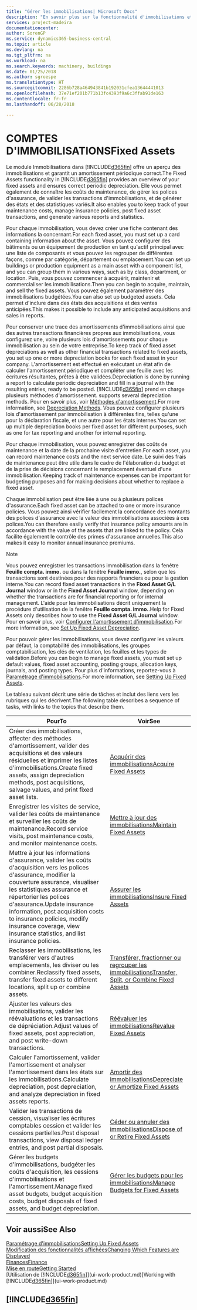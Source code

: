 ```yaml
---
title: "Gérer les immobilisations| Microsoft Docs"
description: "En savoir plus sur la fonctionnalité d'immobilisations et afficher un aperçu de l'utilisation des immobilisations."
services: project-madeira
documentationcenter: 
author: SorenGP
ms.service: dynamics365-business-central
ms.topic: article
ms.devlang: na
ms.tgt_pltfrm: na
ms.workload: na
ms.search.keywords: machinery, buildings
ms.date: 01/25/2018
ms.author: sgroespe
ms.translationtype: HT
ms.sourcegitcommit: 2286b728a464943841b192031cfea13644441013
ms.openlocfilehash: 37e71ef201b771b13fc4393f9a6c3ffab91de163
ms.contentlocale: fr-fr
ms.lasthandoff: 06/28/2018

---
```

# <a name="fixed-assets"></a><span data-ttu-id="a4c86-103">COMPTES D'IMMOBILISATIONS</span><span class="sxs-lookup"><span data-stu-id="a4c86-103">Fixed Assets</span></span>
<span data-ttu-id="a4c86-104">Le module Immobilisations dans [!INCLUDE[d365fin](includes/d365fin_md.md)] offre un aperçu des immobilisations et garantit un amortissement périodique correct.</span><span class="sxs-lookup"><span data-stu-id="a4c86-104">The Fixed Assets functionality in [!INCLUDE[d365fin](includes/d365fin_md.md)] provides an overview of your fixed assets and ensures correct periodic depreciation.</span></span> <span data-ttu-id="a4c86-105">Elle vous permet également de connaître les coûts de maintenance, de gérer les polices d'assurance, de valider les transactions d'immobilisations, et de générer des états et des statistiques variés.</span><span class="sxs-lookup"><span data-stu-id="a4c86-105">It also enables you to keep track of your maintenance costs, manage insurance policies, post fixed asset transactions, and generate various reports and statistics.</span></span>

<span data-ttu-id="a4c86-106">Pour chaque immobilisation, vous devez créer une fiche contenant des informations la concernant.</span><span class="sxs-lookup"><span data-stu-id="a4c86-106">For each fixed asset, you must set up a card containing information about the asset.</span></span> <span data-ttu-id="a4c86-107">Vous pouvez configurer des bâtiments ou un équipement de production en tant qu'actif principal avec une liste de composants et vous pouvez les regrouper de différentes façons, comme par catégorie, département ou emplacement.</span><span class="sxs-lookup"><span data-stu-id="a4c86-107">You can set up buildings or production equipment as a main asset with a component list, and you can group them in various ways, such as by class, department, or location.</span></span> <span data-ttu-id="a4c86-108">Puis, vous pouvez commencer à acquérir, maintenir et commercialiser les immobilisations.</span><span class="sxs-lookup"><span data-stu-id="a4c86-108">Then you can begin to acquire, maintain, and sell the fixed assets.</span></span> <span data-ttu-id="a4c86-109">Vous pouvez également paramétrer des immobilisations budgétées.</span><span class="sxs-lookup"><span data-stu-id="a4c86-109">You can also set up budgeted assets.</span></span> <span data-ttu-id="a4c86-110">Cela permet d'inclure dans des états des acquisitions et des ventes anticipées.</span><span class="sxs-lookup"><span data-stu-id="a4c86-110">This makes it possible to include any anticipated acquisitions and sales in reports.</span></span>

<span data-ttu-id="a4c86-111">Pour conserver une trace des amortissements d'immobilisations ainsi que des autres transactions financières propres aux immobilisations, vous configurez une, voire plusieurs lois d'amortissements pour chaque immobilisation au sein de votre entreprise.</span><span class="sxs-lookup"><span data-stu-id="a4c86-111">To keep track of fixed asset depreciations as well as other financial transactions related to fixed assets, you set up one or more depreciation books for each fixed asset in your company.</span></span> <span data-ttu-id="a4c86-112">L'amortissement est effectué en exécutant un état afin de calculer l'amortissement périodique et compléter une feuille avec les écritures résultantes, prêtes à être validées.</span><span class="sxs-lookup"><span data-stu-id="a4c86-112">Depreciation is done by running a report to calculate periodic depreciation and fill in a journal with the resulting entries, ready to be posted.</span></span> [!INCLUDE[d365fin](includes/d365fin_md.md)]<span data-ttu-id="a4c86-113"> prend en charge plusieurs méthodes d'amortissement.</span><span class="sxs-lookup"><span data-stu-id="a4c86-113"> supports several depreciation methods.</span></span> <span data-ttu-id="a4c86-114">Pour en savoir plus, voir [Méthodes d'amortissement](fa-depreciation-methods.md).</span><span class="sxs-lookup"><span data-stu-id="a4c86-114">For more information, see [Depreciation Methods](fa-depreciation-methods.md).</span></span> <span data-ttu-id="a4c86-115">Vous pouvez configurer plusieurs lois d'amortissement par immobilisation à différentes fins, telles qu'une pour la déclaration fiscale, et une autre pour les états internes.</span><span class="sxs-lookup"><span data-stu-id="a4c86-115">You can set up multiple depreciation books per fixed asset for different purposes, such as one for tax reporting and another for internal reporting.</span></span>

<span data-ttu-id="a4c86-116">Pour chaque immobilisation, vous pouvez enregistrer des coûts de maintenance et la date de la prochaine visite d'entretien.</span><span class="sxs-lookup"><span data-stu-id="a4c86-116">For each asset, you can record maintenance costs and the next service date.</span></span> <span data-ttu-id="a4c86-117">Le suivi des frais de maintenance peut être utile dans le cadre de l'élaboration du budget et de la prise de décisions concernant le remplacement éventuel d'une immobilisation.</span><span class="sxs-lookup"><span data-stu-id="a4c86-117">Keeping track of maintenance expenses can be important for budgeting purposes and for making decisions about whether to replace a fixed asset.</span></span>

<span data-ttu-id="a4c86-118">Chaque immobilisation peut être liée à une ou à plusieurs polices d'assurance.</span><span class="sxs-lookup"><span data-stu-id="a4c86-118">Each fixed asset can be attached to one or more insurance policies.</span></span> <span data-ttu-id="a4c86-119">Vous pouvez ainsi vérifier facilement la concordance des montants des polices d'assurance avec la valeur des immobilisations associées à ces polices.</span><span class="sxs-lookup"><span data-stu-id="a4c86-119">You can therefore easily verify that insurance policy amounts are in accordance with the value of the assets that are linked to the policy.</span></span> <span data-ttu-id="a4c86-120">Cela facilite également le contrôle des primes d'assurance annuelles.</span><span class="sxs-lookup"><span data-stu-id="a4c86-120">This also makes it easy to monitor annual insurance premiums.</span></span>

> [!NOTE]  
>   <span data-ttu-id="a4c86-121">Vous pouvez enregistrer les transactions immobilisation dans la fenêtre **Feuille compta. immo.** ou dans la fenêtre **Feuille immo.**, selon que les transactions sont destinées pour des rapports financiers ou pour la gestion interne.</span><span class="sxs-lookup"><span data-stu-id="a4c86-121">You can record fixed asset transactions in the **Fixed Asset G/L Journal** window or in the **Fixed Asset Journal** window, depending on whether the transactions are for financial reporting or for internal management.</span></span> <span data-ttu-id="a4c86-122">L'aide pour les immobilisations décrit uniquement la procédure d'utilisation de la fenêtre **Feuille compta. immo.**.</span><span class="sxs-lookup"><span data-stu-id="a4c86-122">Help for Fixed Assets only describes how to use the **Fixed Asset G/L Journal** window.</span></span> <span data-ttu-id="a4c86-123">Pour en savoir plus, voir [Configurer l'amortissement d'immobilisation](fa-how-setup-depreciation.md).</span><span class="sxs-lookup"><span data-stu-id="a4c86-123">For more information, see [Set Up Fixed Asset Depreciation](fa-how-setup-depreciation.md).</span></span>

<span data-ttu-id="a4c86-124">Pour pouvoir gérer les immobilisations, vous devez configurer les valeurs par défaut, la comptabilité des immobilisations, les groupes comptabilisation, les clés de ventilation, les feuilles et les types de validation.</span><span class="sxs-lookup"><span data-stu-id="a4c86-124">Before you can begin to manage fixed assets, you must set up default values, fixed asset accounting, posting groups, allocation keys, journals, and posting types.</span></span> <span data-ttu-id="a4c86-125">Pour plus d'informations, reportez-vous à [Paramétrage d'immobilisations](fa-setup.md).</span><span class="sxs-lookup"><span data-stu-id="a4c86-125">For more information, see [Setting Up Fixed Assets](fa-setup.md).</span></span>

<span data-ttu-id="a4c86-126">Le tableau suivant décrit une série de tâches et inclut des liens vers les rubriques qui les décrivent.</span><span class="sxs-lookup"><span data-stu-id="a4c86-126">The following table describes a sequence of tasks, with links to the topics that describe them.</span></span>

| <span data-ttu-id="a4c86-127">Pour</span><span class="sxs-lookup"><span data-stu-id="a4c86-127">To</span></span> | <span data-ttu-id="a4c86-128">Voir</span><span class="sxs-lookup"><span data-stu-id="a4c86-128">See</span></span> |
| --- | --- |
| <span data-ttu-id="a4c86-129">Créer des immobilisations, affecter des méthodes d'amortissement, valider des acquisitions et des valeurs résiduelles et imprimer les listes d'immobilisations.</span><span class="sxs-lookup"><span data-stu-id="a4c86-129">Create fixed assets, assign depreciation methods, post acquisitions, salvage values, and print fixed asset lists.</span></span> |[<span data-ttu-id="a4c86-130">Acquérir des immobilisations</span><span class="sxs-lookup"><span data-stu-id="a4c86-130">Acquire Fixed Assets</span></span>](fa-how-acquire.md) |
| <span data-ttu-id="a4c86-131">Enregistrer les visites de service, valider les coûts de maintenance et surveiller les coûts de maintenance.</span><span class="sxs-lookup"><span data-stu-id="a4c86-131">Record service visits, post maintenance costs, and monitor maintenance costs.</span></span> |[<span data-ttu-id="a4c86-132">Mettre à jour des immobilisations</span><span class="sxs-lookup"><span data-stu-id="a4c86-132">Maintain Fixed Assets</span></span>](fa-how-maintain.md) |
| <span data-ttu-id="a4c86-133">Mettre à jour les informations d'assurance, valider les coûts d'acquisition vers les polices d'assurance, modifier la couverture assurance, visualiser les statistiques assurance et répertorier les polices d'assurance.</span><span class="sxs-lookup"><span data-stu-id="a4c86-133">Update insurance information, post acquisition costs to insurance policies, modify insurance coverage, view insurance statistics, and list insurance policies.</span></span> |[<span data-ttu-id="a4c86-134">Assurer les immobilisations</span><span class="sxs-lookup"><span data-stu-id="a4c86-134">Insure Fixed Assets</span></span>](fa-how-insure.md) |
| <span data-ttu-id="a4c86-135">Reclasser les immobilisations, les transférer vers d'autres emplacements, les diviser ou les combiner.</span><span class="sxs-lookup"><span data-stu-id="a4c86-135">Reclassify fixed assets, transfer fixed assets to different locations, split up or combine assets.</span></span> |[<span data-ttu-id="a4c86-136">Transférer, fractionner ou regrouper les immobilisations</span><span class="sxs-lookup"><span data-stu-id="a4c86-136">Transfer, Split, or Combine Fixed Assets</span></span>](fa-how-trans-split-combine.md) |
| <span data-ttu-id="a4c86-137">Ajuster les valeurs des immobilisations, valider les réévaluations et les transactions de dépréciation.</span><span class="sxs-lookup"><span data-stu-id="a4c86-137">Adjust values of fixed assets, post appreciation, and post write-down transactions.</span></span> |[<span data-ttu-id="a4c86-138">Réévaluer les immobilisations</span><span class="sxs-lookup"><span data-stu-id="a4c86-138">Revalue Fixed Assets</span></span>](fa-how-revalue.md) |
| <span data-ttu-id="a4c86-139">Calculer l'amortissement, valider l'amortissement et analyser l'amortissement dans les états sur les immobilisations.</span><span class="sxs-lookup"><span data-stu-id="a4c86-139">Calculate depreciation, post depreciation, and  analyze depreciation in fixed assets reports.</span></span> |[<span data-ttu-id="a4c86-140">Amortir des immobilisations</span><span class="sxs-lookup"><span data-stu-id="a4c86-140">Depreciate or Amortize Fixed Assets</span></span>](fa-how-depreciate-amortize.md) |
| <span data-ttu-id="a4c86-141">Valider les transactions de cession, visualiser les écritures comptables cession et valider les cessions partielles.</span><span class="sxs-lookup"><span data-stu-id="a4c86-141">Post disposal transactions, view disposal ledger entries, and post partial disposals.</span></span> |[<span data-ttu-id="a4c86-142">Céder ou annuler des immobilisations</span><span class="sxs-lookup"><span data-stu-id="a4c86-142">Dispose of or Retire Fixed Assets</span></span>](fa-how-dispose-retire.md) |
| <span data-ttu-id="a4c86-143">Gérer les budgets d'immobilisations, budgéter les coûts d'acquisition, les cessions d'immobilisations et l'amortissement.</span><span class="sxs-lookup"><span data-stu-id="a4c86-143">Manage fixed asset budgets, budget acquisition costs, budget disposals of fixed assets, and budget depreciation.</span></span> |[<span data-ttu-id="a4c86-144">Gérer les budgets pour les immobilisations</span><span class="sxs-lookup"><span data-stu-id="a4c86-144">Manage Budgets for Fixed Assets</span></span>](fa-how-manage-budgets.md) |

## <a name="see-also"></a><span data-ttu-id="a4c86-145">Voir aussi</span><span class="sxs-lookup"><span data-stu-id="a4c86-145">See Also</span></span>
[<span data-ttu-id="a4c86-146">Paramétrage d'immobilisations</span><span class="sxs-lookup"><span data-stu-id="a4c86-146">Setting Up Fixed Assets</span></span>](fa-setup.md)  
[<span data-ttu-id="a4c86-147">Modification des fonctionnalités affichées</span><span class="sxs-lookup"><span data-stu-id="a4c86-147">Changing Which Features are Displayed</span></span>](ui-experiences.md)  
[<span data-ttu-id="a4c86-148">Finances</span><span class="sxs-lookup"><span data-stu-id="a4c86-148">Finance</span></span>](finance.md)  
[<span data-ttu-id="a4c86-149">Mise en route</span><span class="sxs-lookup"><span data-stu-id="a4c86-149">Getting Started</span></span>](product-get-started.md)  
<span data-ttu-id="a4c86-150">[Utilisation de [!INCLUDE[d365fin](includes/d365fin_md.md)]](ui-work-product.md)</span><span class="sxs-lookup"><span data-stu-id="a4c86-150">[Working with [!INCLUDE[d365fin](includes/d365fin_md.md)]](ui-work-product.md)</span></span>

## [!INCLUDE[d365fin](includes/free_trial_md.md)]  
 

